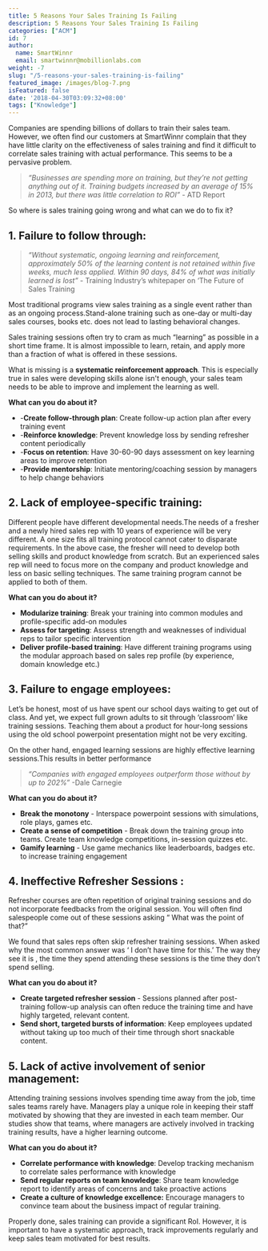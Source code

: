 ```yaml
---
title: 5 Reasons Your Sales Training Is Failing
description: 5 Reasons Your Sales Training Is Failing
categories: ["ACM"]
id: 7
author:
  name: SmartWinnr
  email: smartwinnr@mobillionlabs.com
weight: -7
slug: "/5-reasons-your-sales-training-is-failing"
featured_image: /images/blog-7.png
isFeatured: false
date: '2018-04-30T03:09:32+08:00'
tags: ["Knowledge"]
---
```


Companies are spending billions of dollars to train their sales team. However, we often find our customers at SmartWinnr complain that they have little clarity on the effectiveness of sales training and find it difficult to correlate sales training with actual performance. This seems to be a pervasive problem.  

>_“Businesses are spending more on training, but they’re not getting anything out of it. Training budgets increased by an average of 15% in 2013, but there was little correlation to ROI”_ - ATD Report

So where is sales training going wrong and what can we do to fix it?  

## 1. Failure to follow through:

> _“Without systematic, ongoing learning and reinforcement, approximately
> 50% of the learning content is not retained within five weeks, much
> less applied. Within 90 days, 84% of what was initially learned is
> lost”_ - Training Industry’s whitepaper on ‘The Future of Sales
> Training

Most traditional programs view sales training as a single event rather than as an ongoing process.Stand-alone training such as one-day or multi-day sales courses, books etc. does not lead to lasting behavioral changes.

Sales training sessions often try to cram as much “learning” as possible in a short time frame. It is almost impossible to learn, retain, and apply more than a fraction of what is offered in these sessions.

What is missing is a **systematic reinforcement approach**. This is especially true in sales were developing skills alone isn't enough,  your sales team needs to be able to improve and implement the learning as well.

**What can you do about it?**

   * -**Create follow-through plan**:  Create follow-up action plan after every training event  
   * -**Reinforce knowledge**:  Prevent knowledge loss by sending refresher content periodically  
   * -**Focus on retention**: Have 30-60-90 days assessment on key learning areas to improve retention  
   * -**Provide mentorship**: Initiate mentoring/coaching session by managers to help change behaviors  


## 2. Lack of employee-specific training:

 Different people have different developmental needs.The needs of a fresher and a newly hired sales rep with 10 years of experience will be very different. A one size fits all training protocol cannot cater to disparate requirements. In the above case, the fresher will need to develop both selling skills and product knowledge from scratch. But an experienced sales rep will need to focus more on the company and product knowledge and less on basic selling techniques. The same training program cannot be applied to both of them.

**What can you do about it?**

* **Modularize training**: Break your training into common modules and
   profile-specific add-on modules
* **Assess for targeting**: Assess strength
   and weaknesses of individual reps to tailor specific intervention
* **Deliver profile-based training**: Have different training programs
   using the modular approach based on sales rep profile (by experience,
   domain knowledge etc.)  


## 3. Failure to engage employees:
Let’s be honest, most of us have spent our school days waiting to get out of class. And yet, we expect full grown adults to sit through ‘classroom’ like training sessions. Teaching them about a product for hour-long sessions using the old school powerpoint presentation might not be very exciting.

On the other hand, engaged learning sessions are highly effective learning sessions.This results in better performance

>  _“Companies with engaged employees outperform those without by up to
> 202%”_ -Dale Carnegie

**What can you do about it?**

* **Break the monotony** - Interspace powerpoint sessions with simulations, role plays, games etc.
* **Create a sense of competition** - Break down the training group into teams. Create team knowledge competitions, in-session quizzes etc.
* **Gamify learning** - Use game mechanics like leaderboards, badges etc. to increase training engagement

## 4. Ineffective Refresher Sessions :
Refresher courses are often repetition of original training sessions and do not incorporate feedbacks from the original session. You will often find salespeople come out of these sessions asking “ What was the point of that?”

We found that sales reps often skip refresher training sessions. When asked why the most common answer was ‘ I don’t have time for this.’ The way they see it is , the time they spend attending these sessions is the time they don’t spend selling.

**What can you do about it?**

* **Create targeted refresher session** - Sessions planned after post-training follow-up analysis can often reduce the training time and have highly targeted, relevant content.
* **Send short, targeted bursts of information**: Keep employees updated without taking up too much of their time through short snackable content.

## 5. Lack of active involvement of senior management:
 Attending training sessions involves spending time away from the job, time sales teams rarely have. Managers play a unique role in keeping their staff motivated by showing that they are invested in each team member. Our studies show that teams, where managers are actively involved in tracking training results, have a higher learning outcome.

**What can you do about it?**

* **Correlate performance with knowledge**: Develop tracking mechanism to correlate sales performance with knowledge
* **Send regular reports on team knowledge**: Share team knowledge report to identify areas of concerns and take proactive actions
* **Create a culture of knowledge excellence:** Encourage managers to convince team about the business impact of regular training.

Properly done, sales training can provide a significant RoI. However, it is important to have a systematic approach, track improvements regularly and keep sales team motivated for best results.
